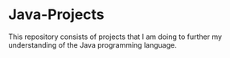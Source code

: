# Java-Projects
This repository consists of projects that I am doing to further my understanding of the Java programming language. 
